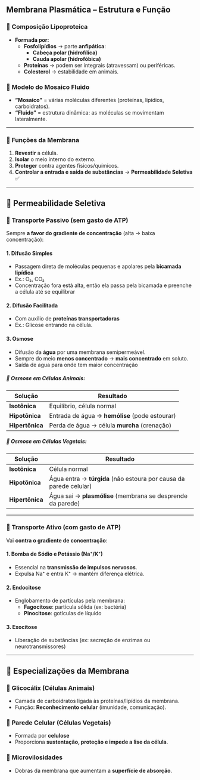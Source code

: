 ## **Membrana Plasmática – Estrutura e Função**

### 🧪 **Composição Lipoproteica**

- **Formada por:**
    - **Fosfolipídios** → parte **anfipática**:
        - **Cabeça polar (hidrofílica)**
        - **Cauda apolar (hidrofóbica)**
    - **Proteínas** → podem ser integrais (atravessam) ou periféricas.
    - **Colesterol** → estabilidade em animais.

### 🧩 **Modelo do Mosaico Fluido**

- **“Mosaico”** = várias moléculas diferentes (proteínas, lipídios, carboidratos).
- **“Fluido”** = estrutura dinâmica: as moléculas se movimentam lateralmente.

---

### 🧫 **Funções da Membrana**

1. **Revestir** a célula.
2. **Isolar** o meio interno do externo.
3. **Proteger** contra agentes físicos/químicos.
4. **Controlar a entrada e saída de substâncias** → **Permeabilidade Seletiva** ✅

---

## 🔄 **Permeabilidade Seletiva**

### 🔹 **Transporte Passivo (sem gasto de ATP)**

Sempre **a favor do gradiente de concentração** (alta → baixa concentração):

#### 1. **Difusão Simples**

- Passagem direta de moléculas pequenas e apolares pela **bicamada lipídica**
- Ex.: O₂, CO₂
- Concentração fora está alta, então ela passa pela bicamada e preenche a célula até se equilibrar

#### 2. **Difusão Facilitada**

- Com auxílio de **proteínas transportadoras**
- Ex.: Glicose entrando na célula.

#### 3. **Osmose**

- Difusão da **água** por uma membrana semipermeável.
- Sempre do meio **menos concentrado** → **mais concentrado** em soluto.
- Saída de agua para onde tem maior concentração

##### 🧪 Osmose em Células Animais:

| Solução         | Resultado                                      |
| --------------- | ---------------------------------------------- |
| **Isotônica**   | Equilíbrio, célula normal                      |
| **Hipotônica**  | Entrada de água → **hemólise** (pode estourar) |
| **Hipertônica** | Perda de água → célula **murcha** (crenação)   |

##### 🌿 Osmose em Células Vegetais:

| Solução         | Resultado                                                          |
| --------------- | ------------------------------------------------------------------ |
| **Isotônica**   | Célula normal                                                      |
| **Hipotônica**  | Água entra → **túrgida** (não estoura por causa da parede celular) |
| **Hipertônica** | Água sai → **plasmólise** (membrana se desprende da parede)        |

---

### 🔸 **Transporte Ativo (com gasto de ATP)**

Vai **contra o gradiente de concentração**:

#### 1. **Bomba de Sódio e Potássio (Na⁺/K⁺)**
- Essencial na **transmissão de impulsos nervosos**.
- Expulsa Na⁺ e entra K⁺ → mantém diferença elétrica.

#### 2. **Endocitose**

- Englobamento de partículas pela membrana:
    - **Fagocitose**: partícula sólida (ex: bactéria)
    - **Pinocitose**: gotículas de líquido

#### 3. **Exocitose**

- Liberação de substâncias (ex: secreção de enzimas ou neurotransmissores)

---

## 🧼 **Especializações da Membrana**

### 📡 **Glicocálix (Células Animais)**

- Camada de carboidratos ligada às proteínas/lipídios da membrana.
- Função: **Reconhecimento celular** (imunidade, comunicação).

### 🌱 **Parede Celular (Células Vegetais)**

- Formada por **celulose**
- Proporciona **sustentação, proteção e impede a lise da célula**.

### 🔬 **Microvilosidades**

- Dobras da membrana que aumentam a **superfície de absorção**.